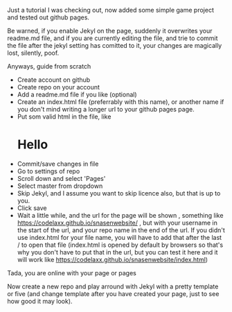 Just a tutorial I was checking out, now added some simple game project and tested out github pages.

Be warned, if you enable Jekyl on the page, suddenly it overwrites your readme.md file, and if you are currently editing the file, and trie to commit the file after the jekyl setting has comitted to it, your changes are magically lost, silently, poof.

Anyways, guide from scratch

- Create account on github
- Create repo on your account
- Add a readme.md file if you like (optional)
- Create an index.html file (preferrably with this name), or another name if you don't mind writing a longer url to your github pages page.
- Put som valid html in the file, like <html><body><h1>Hello</h1></body></html>
- Commit/save changes in file
- Go to settings of repo
- Scroll down and select 'Pages'
- Select master from dropdown
- Skip Jekyl, and I assume you want to skip licence also, but that is up to you.
- Click save
- Wait a little while, and the url for the page will be shown , something like https://codelaxx.github.io/snasenwebsite/ , but with your username in the start of the url, and your repo name in the end of the url. If you didn't use index.html for your file name, you will have to add that after the last / to open that file (index.html is opened by default by browsers so that's why you don't have to put that in the url, but you can test it here and it will work like https://codelaxx.github.io/snasenwebsite/index.html)

Tada, you are online with your page or pages

Now create a new repo and play arround with Jekyl with a pretty template or five (and change template after you have created your page, just to see how good it may look).

